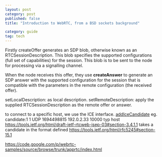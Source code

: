 ```yaml
---
layout: post
category: post
published: false
title: "Introduction to WebRTC, from a BSD sockets background"

category: guide
tag: tech
---
```

Firstly createOffer generates an SDP blob, otherwise known as an RTCSessionDescription. This blob specifies the supported configurations (full set of capabilities) for the session. This blob is to be sent to the node for processing via a signalling channel.

When the node receives this offer, they use **createAnswer** to generate an SDP answer with the supported configuration for the session that is compatible with the parameters in the remote configuration (the received offer).

setLocalDescription: as local description. 
setRemoteDescription: apply the supplied RTCSessionDescription as the remote offer or answer. 

to connect to a specific host, we use the ICE interface. 
[addIceCandidate](http://dev.w3.org/2011/webrtc/editor/webrtc.html#widl-RTCPeerConnection-addIceCandidate-void-RTCIceCandidate-candidate)
eg. candidate:1 1 UDP 1694498815 192.0.2.33 10000 typ host
	https://tools.ietf.org/html/draft-ietf-rtcweb-jsep-03#section-3.4.1.1
takes a candidate in the format defined https://tools.ietf.org/html/rfc5245#section-15.1

https://code.google.com/p/webrtc-samples/source/browse/trunk/apprtc/index.html


